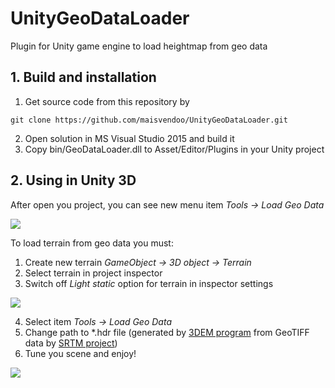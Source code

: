 # UnityGeoDataLoader

Plugin for Unity game engine to load heightmap from geo data 

## 1. Build and installation

1. Get source code from this repository by

```
git clone https://github.com/maisvendoo/UnityGeoDataLoader.git
```

2. Open solution in MS Visual Studio 2015 and build it
3. Copy bin/GeoDataLoader.dll to Asset/Editor/Plugins in your Unity project

## 2. Using in Unity 3D

After open you project, you can see new menu item *Tools -> Load Geo Data*

![](https://habrastorage.org/web/e5d/6e6/9db/e5d6e69dbd244343ab6c9342b30de492.PNG)

To load terrain from geo data you must:

1. Create new terrain *GameObject -> 3D object -> Terrain*
2. Select terrain in project inspector
3. Switch off *Light static* option for terrain in inspector settings

![](https://habrastorage.org/web/702/812/426/7028124266a949deb855d02b922c4d3a.PNG)

4. Select item *Tools -> Load Geo Data*
5. Change path to *.hdr file (generated by [3DEM program](http://www.hangsim.com/3dem/) from GeoTIFF data by [SRTM project](http://dwtkns.com/srtm/))
6. Tune you scene and enjoy!

![](https://habrastorage.org/web/bf1/8f3/a2f/bf18f3a2fdc44514b05a12079c763105.PNG)



